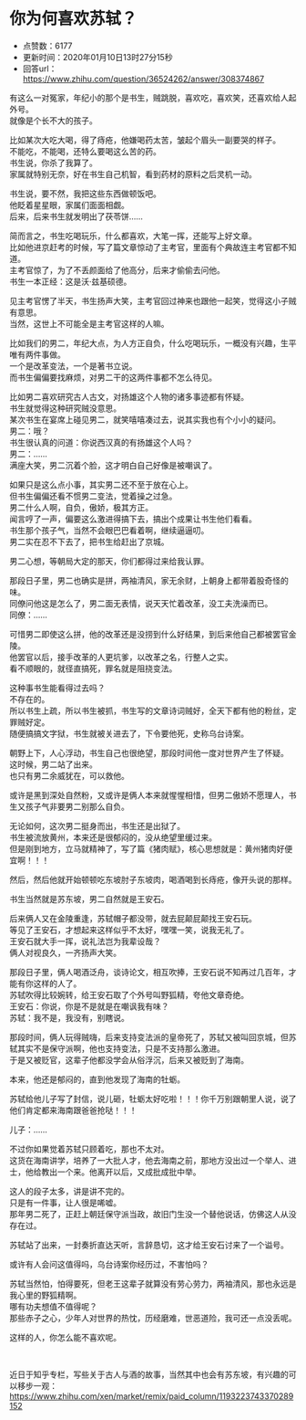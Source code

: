 # 你为何喜欢苏轼？
- 点赞数：6177
- 更新时间：2020年01月10日13时27分15秒
- 回答url：https://www.zhihu.com/question/36524262/answer/308374867
<body>
 <p data-pid="b1U7PefU">有这么一对冤家，年纪小的那个是书生，贼跳脱，喜欢吃，喜欢笑，还喜欢给人起外号。<br>
  就像是个长不大的孩子。</p>
 <p data-pid="aahpBcfS">比如某次大吃大喝，得了痔疮，他嫌喝药太苦，皱起个眉头一副要哭的样子。<br>
  不能吃，不能喝，还特么要喝这么苦的药。<br>
  书生说，你杀了我算了。<br>
  家属就特别无奈，好在书生自己机智，看到药材的原料之后灵机一动。</p>
 <p data-pid="swFiaioS">书生说，要不然，我把这些东西做顿饭吧。<br>
  他眨着星星眼，家属们面面相觑。<br>
  后来，后来书生就发明出了茯苓饼……</p>
 <p data-pid="XzJjAxzD">简而言之，书生吃喝玩乐，什么都喜欢，大笔一挥，还能写上好文章。<br>
  比如他进京赶考的时候，写了篇文章惊动了主考官，里面有个典故连主考官都不知道。<br>
  主考官惊了，为了不丢颜面给了他高分，后来才偷偷去问他。<br>
  书生一本正经：这是沃·兹基硕德。</p>
 <p data-pid="ylYWM0Tn">见主考官愣了半天，书生扬声大笑，主考官回过神来也跟他一起笑，觉得这小子贼有意思。<br>
  当然，这世上不可能全是主考官这样的人嘛。</p>
 <p data-pid="_x9LKv3_">比如我们的男二，年纪大点，为人方正自负，什么吃喝玩乐，一概没有兴趣，生平唯有两件事做。<br>
  一个是改革变法，一个是著书立说。<br>
  而书生偏偏要找麻烦，对男二干的这两件事都不怎么待见。</p>
 <p data-pid="j3Hi6HJV">比如男二喜欢研究古人古文，对扬雄这个人物的诸多事迹都有怀疑。<br>
  书生就觉得这种研究贼没意思。<br>
  某次书生在宴席上碰见男二，就笑嘻嘻凑过去，说其实我也有个小小的疑问。<br>
  男二：哦？<br>
  书生很认真的问道：你说西汉真的有扬雄这个人吗？<br>
  男二：……<br>
  满座大笑，男二沉着个脸，这才明白自己好像是被嘲讽了。</p>
 <p data-pid="EvThBuJT">如果只是这么点小事，其实男二还不至于放在心上。<br>
  但书生偏偏还看不惯男二变法，觉着操之过急。<br>
  男二什么人啊，自负，傲娇，极其方正。<br>
  闻言哼了一声，偏要这么激进得搞下去，搞出个成果让书生他们看看。<br>
  书生那个孩子气，当然不会眼巴巴看着啊，继续逼逼叨。<br>
  男二实在忍不下去了，把书生给赶出了京城。</p>
 <p data-pid="5gU1Krve">男二心想，等朝局大定的那天，你们都得过来给我认罪。</p>
 <p data-pid="2JvvTBWT">那段日子里，男二也确实是拼，两袖清风，家无余财，上朝身上都带着股奇怪的味。<br>
  同僚问他这是怎么了，男二面无表情，说天天忙着改革，没工夫洗澡而已。<br>
  同僚：……</p>
 <p data-pid="hJRdTDFE">可惜男二即使这么拼，他的改革还是没捞到什么好结果，到后来他自己都被罢官金陵。<br>
  他罢官以后，接手改革的人更坑爹，以改革之名，行整人之实。<br>
  看不顺眼的，就径直搞死，罪名就是阻挠变法。</p>
 <p data-pid="yaP_O2gZ">这种事书生能看得过去吗？<br>
  不存在的。<br>
  所以书生上疏，所以书生被抓，书生写的文章诗词贼好，全天下都有他的粉丝，定罪贼好定。<br>
  随便搞搞文字狱，书生就被关进去了，下令要他死，史称乌台诗案。</p>
 <p data-pid="nlpEYj8E">朝野上下，人心浮动，书生自己也很绝望，那段时间他一度对世界产生了怀疑。<br>
  这时候，男二站了出来。<br>
  也只有男二余威犹在，可以救他。</p>
 <p data-pid="QUYjTeXq">或许是黑到深处自然粉，又或许是俩人本来就惺惺相惜，但男二傲娇不愿理人，书生又孩子气非要男二别那么自负。</p>
 <p data-pid="DVPeywL-">无论如何，这次男二挺身而出，书生还是出狱了。<br>
  书生被流放黄州，本来还是很郁闷的，没从绝望里缓过来。<br>
  但是刚到地方，立马就精神了，写了篇《猪肉赋》，核心思想就是：黄州猪肉好便宜啊！！！</p>
 <p data-pid="3b3-YmOG">然后，然后他就开始顿顿吃东坡肘子东坡肉，喝酒喝到长痔疮，像开头说的那样。</p>
 <p data-pid="nfuHeyUz">书生当然就是苏东坡，男二自然就是王安石。</p>
 <p data-pid="uLe02Umz">后来俩人又在金陵重逢，苏轼帽子都没带，就去屁颠屁颠找王安石玩。<br>
  等见了王安石，才想起来这样似乎不太好，嘿嘿一笑，说我无礼了。<br>
  王安石就大手一挥，说礼法岂为我辈设哉？<br>
  俩人对视良久，一齐扬声大笑。</p>
 <p data-pid="SU-ifMI5">那段日子里，俩人喝酒泛舟，谈诗论文，相互吹捧，王安石说不知再过几百年，才能有你这样的人了。<br>
  苏轼吹得比较婉转，给王安石取了个外号叫野狐精，夸他文章奇绝。<br>
  王安石：你说，你是不是就是在嘲讽我有味？<br>
  苏轼：我不是，我没有，别瞎说。</p>
 <p data-pid="SIXU7tez">那段时间，俩人玩得贼嗨，后来支持变法派的皇帝死了，苏轼又被叫回京城，但苏轼其实不是保守派啊，他也支持变法，只是不支持那么激进。<br>
  于是又被贬官，这辈子他都没学会从俗浮沉，后来又被贬到了海南。</p>
 <p data-pid="m2kVPr3B">本来，他还是郁闷的，直到他发现了海南的牡蛎。</p>
 <p data-pid="bOTSGzCR">苏轼给他儿子写了封信，说儿砸，牡蛎太好吃啦！！！你千万别跟朝里人说，说了他们肯定都来海南跟爸爸抢哒！！！</p>
 <p data-pid="XFmRNFWe">儿子：……</p>
 <p data-pid="rygS2BJk">不过你如果觉着苏轼只顾着吃，那也不太对。<br>
  这货在海南讲学，培养了一大批人才，他去海南之前，那地方没出过一个举人、进士，他给教出一个来。他离开以后，又成批成批中举。</p>
 <p data-pid="JqrIteJ0">这人的段子太多，讲是讲不完的。<br>
  只是有一件事，让人很是唏嘘。<br>
  那年男二死了，正赶上朝廷保守派当政，故旧门生没一个替他说话，仿佛这人从没存在过。</p>
 <p data-pid="XPjsVP6Z">苏轼站了出来，一封奏折直达天听，言辞恳切，这才给王安石讨来了一个谥号。</p>
 <p data-pid="gO5HBvAX">或许有人会问这值得吗，乌台诗案你经历过，不害怕吗？</p>
 <p data-pid="Lb3GZYVS">苏轼当然怕，怕得要死，但老王这辈子就算没有劳心劳力，两袖清风，那也永远是我心里的野狐精啊。<br>
  哪有功夫想值不值得呢？ <br>
  那些赤子之心，少年人对世界的热忱，历经磨难，世恶道险，我可还一点没丢呢。</p>
 <p data-pid="vsihwtGx">这样的人，你怎么能不喜欢呢。</p>
 <p class="ztext-empty-paragraph"><br></p>
 <p data-pid="rmVJrKgT">近日于知乎专栏，写些关于古人与酒的故事，当然其中也会有苏东坡，有兴趣的可以移步一观：<a href="https://www.zhihu.com/xen/market/remix/paid_column/1193223743370289152" class="internal"><span class="invisible">https://www.</span><span class="visible">zhihu.com/xen/market/re</span><span class="invisible">mix/paid_column/1193223743370289152</span><span class="ellipsis"></span></a></p>
</body>